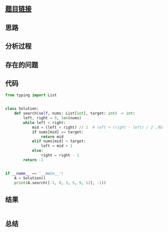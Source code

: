 [//]: # (@Author  : xu.junpeng)
[//]: # (@Time    : 2020/9/14 9:56 下午)
## [题目链接](https://leetcode-cn.com/problems/binary-search/)

## 思路

## 分析过程

## 存在的问题

## 代码
```python
from typing import List


class Solution:
    def search(self, nums: List[int], target: int) -> int:
        left, right = 0, len(nums)
        while left < right:
            mid = (left + right) // 2  # left + (right - left) / 2 ,有效防止了 left 和 right 太大直接相加导致溢出
            if nums[mid] == target:
                return mid
            elif nums[mid] < target:
                left = mid + 1
            else:
                right = right - 1
        return -1


if __name__ == '__main__':
    A = Solution()
    print(A.search([-1, 0, 3, 5, 9, 12], -1))

```

## 结果
```

```
## 总结

